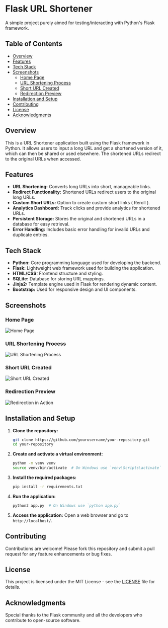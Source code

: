 # Flask URL Shortener
A simple project purely aimed for testing/interacting with Python's Flask framework.

## Table of Contents

- [Overview](#overview)
- [Features](#features)
- [Tech Stack](#tech-stack)
- [Screenshots](#screenshots)
  - [Home Page](#home-page)
  - [URL Shortening Process](#url-shortening-process)
  - [Short URL Created](#short-url-created)
  - [Redirection Preview](#redirection-preview)
- [Installation and Setup](#installation-and-setup)
- [Contributing](#contributing)
- [License](#license)
- [Acknowledgments](#acknowledgments)

## Overview

This is a URL Shortener application built using the Flask framework in Python. It allows users to input a long URL and get a shortened version of it, which can then be shared or used elsewhere. The shortened URLs redirect to the original URLs when accessed.

## Features

- **URL Shortening:** Converts long URLs into short, manageable links.
- **Redirect Functionality:** Shortened URLs redirect users to the original long URLs.
- **Custom Short URLs:** Option to create custom short links ( Reroll ).
- **Analytics Dashboard:** Track clicks and provide analytics for shortened URLs.
- **Persistent Storage:** Stores the original and shortened URLs in a database for easy retrieval.
- **Error Handling:** Includes basic error handling for invalid URLs and duplicate entries.


## Tech Stack

- **Python:** Core programming language used for developing the backend.
- **Flask:** Lightweight web framework used for building the application.
- **HTML/CSS:** Frontend structure and styling.
- **SQLite:** Database for storing URL mappings.
- **Jinja2:** Template engine used in Flask for rendering dynamic content.
- **Bootstrap:** Used for responsive design and UI components.

## Screenshots

### Home Page
![Home Page](https://github.com/user-attachments/assets/da03ab97-a2cb-4ca6-8c05-69280727efd3)

### URL Shortening Process
![URL Shortening Process](https://github.com/user-attachments/assets/b7a8965f-3a8a-402b-8870-1e57861c245a)

### Short URL Created
![Short URL Created](https://github.com/user-attachments/assets/27d58b54-d6c5-4b59-a28c-754104040d5b)

### Redirection Preview
![Redirection in Action](https://github.com/user-attachments/assets/3977bf98-2546-42bc-9ff4-9c5f873bc865)

## Installation and Setup

1. **Clone the repository:**
    ```bash
    git clone https://github.com/yourusername/your-repository.git
    cd your-repository
    ```

2. **Create and activate a virtual environment:**
    ```bash
    python -m venv venv
    source venv/bin/activate  # On Windows use `venv\Scripts\activate`
    ```

3. **Install the required packages:**
    ```bash
    pip install -r requirements.txt
    ```

4. **Run the application:**
    ```bash
    python3 app.py  # On Windows use `python app.py`
    ```

5. **Access the application:**
    Open a web browser and go to `http://localhost/`.


## Contributing

Contributions are welcome! Please fork this repository and submit a pull request for any feature enhancements or bug fixes.

## License

This project is licensed under the MIT License - see the [LICENSE](LICENSE) file for details.

## Acknowledgments

Special thanks to the Flask community and all the developers who contribute to open-source software.

